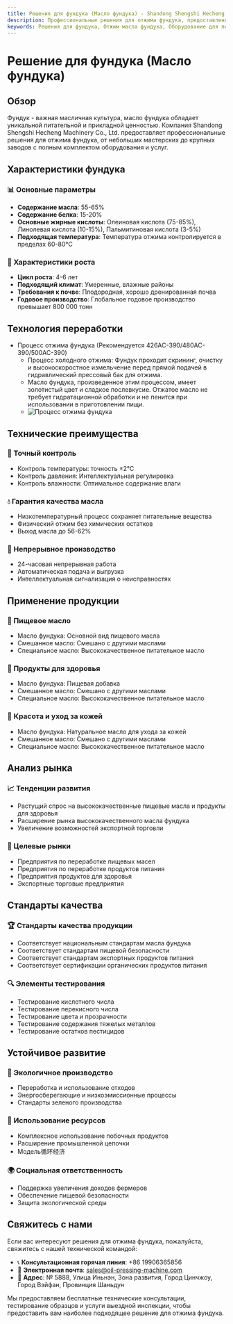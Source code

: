 ```yaml
---
title: Решения для фундука (Масло фундука) - Shandong Shengshi Hecheng Machinery Co., Ltd.
description: Профессиональные решения для отжима фундука, предоставление оборудования и технических услуг по переработке масла фундука, содержание масла 55-65%, использование процесса холодного отжима для выделения аромата, удовлетворяющие различные потребности от небольших мастерских до крупных заводов.
keywords: Решения для фундука, Отжим масла фундука, Оборудование для переработки фундука, Линия производства масла фундука, Процесс холодного отжима фундука, Пресс для масла фундука, Экстракция масла фундука, Переработка масличных семян фундука, Оборудование для отжима масла фундука, Оборудование для производства масла фундука, Завод по переработке масла фундука
---
```


# Решение для фундука (Масло фундука)

## Обзор

Фундук - важная масличная культура, масло фундука обладает уникальной питательной и прикладной ценностью. Компания Shandong Shengshi Hecheng Machinery Co., Ltd. предоставляет профессиональные решения для отжима фундука, от небольших мастерских до крупных заводов с полным комплектом оборудования и услуг.

## Характеристики фундука

### 📊 Основные параметры
- **Содержание масла**: 55-65%
- **Содержание белка**: 15-20%
- **Основные жирные кислоты**: Олеиновая кислота (75-85%), Линолевая кислота (10-15%), Пальмитиновая кислота (3-5%)
- **Подходящая температура**: Температура отжима контролируется в пределах 60-80℃

### 🌱 Характеристики роста
- **Цикл роста**: 4-6 лет
- **Подходящий климат**: Умеренные, влажные районы
- **Требования к почве**: Плодородная, хорошо дренированная почва
- **Годовое производство**: Глобальное годовое производство превышает 800 000 тонн

## Технология переработки

+ Процесс отжима фундука (Рекомендуется 426AC-390/480AC-390/500AC-390)
     + Процесс холодного отжима: Фундук проходит скрининг, очистку и высокоскоростное измельчение перед прямой подачей в гидравлический прессовый бак для отжима.
     + Масло фундука, произведенное этим процессом, имеет золотистый цвет и сладкое послевкусие. Отжатое масло не требует гидратационной обработки и не пенится при использовании в приготовлении пищи.
     + ![Процесс отжима фундука](/images/榛子冷榨工艺概览_An%20Overview%20of%20the%20Cold%20Pressing%20Process%20of%20Hazelnuts.png)

## Технические преимущества

### 🎯 Точный контроль
- Контроль температуры: точность ±2℃
- Контроль давления: Интеллектуальная регулировка
- Контроль влажности: Оптимальное содержание влаги

### 💧 Гарантия качества масла
- Низкотемпературный процесс сохраняет питательные вещества
- Физический отжим без химических остатков
- Выход масла до 56-62%

### 🔄 Непрерывное производство
- 24-часовая непрерывная работа
- Автоматическая подача и выгрузка
- Интеллектуальная сигнализация о неисправностях

## Применение продукции

### 🍳 Пищевое масло
- Масло фундука: Основной вид пищевого масла
- Смешанное масло: Смешано с другими маслами
- Специальное масло: Высококачественное питательное масло

### 💊 Продукты для здоровья
- Масло фундука: Пищевая добавка
- Смешанное масло: Смешано с другими маслами
- Специальное масло: Высококачественное питательное масло

### 💄 Красота и уход за кожей
- Масло фундука: Натуральное масло для ухода за кожей
- Смешанное масло: Смешано с другими маслами
- Специальное масло: Высококачественное питательное масло

## Анализ рынка

### 📈 Тенденции развития
- Растущий спрос на высококачественные пищевые масла и продукты для здоровья
- Расширение рынка высококачественного масла фундука
- Увеличение возможностей экспортной торговли

### 🎯 Целевые рынки
- Предприятия по переработке пищевых масел
- Предприятия по переработке продуктов питания
- Предприятия продуктов для здоровья
- Экспортные торговые предприятия

## Стандарты качества

### 🏆 Стандарты качества продукции
- Соответствует национальным стандартам масла фундука
- Соответствует стандартам пищевой безопасности
- Соответствует стандартам экспортных продуктов питания
- Соответствует сертификации органических продуктов питания

### 🔍 Элементы тестирования
- Тестирование кислотного числа
- Тестирование перекисного числа
- Тестирование цвета и прозрачности
- Тестирование содержания тяжелых металлов
- Тестирование остатков пестицидов

## Устойчивое развитие

### 🌱 Экологичное производство
- Переработка и использование отходов
- Энергосберегающие и низкоэмиссионные процессы
- Стандарты зеленого производства

### 🔄 Использование ресурсов
- Комплексное использование побочных продуктов
- Расширение промышленной цепочки
- Модель循环经济

### 🌍 Социальная ответственность
- Поддержка увеличения доходов фермеров
- Обеспечение пищевой безопасности
- Защита экологической среды

## Свяжитесь с нами

Если вас интересуют решения для отжима фундука, пожалуйста, свяжитесь с нашей технической командой:

- 📞 **Консультационная горячая линия**: +86 19906365856
- 📧 **Электронная почта**: sales@oil-pressing-machine.com
- 📍 **Адрес**: № 5888, Улица Иньнэн, Зона развития, Город Цинчжоу, Город Вэйфан, Провинция Шаньдун

Мы предоставляем бесплатные технические консультации, тестирование образцов и услуги выездной инспекции, чтобы предоставить вам наиболее подходящее решение для отжима фундука.